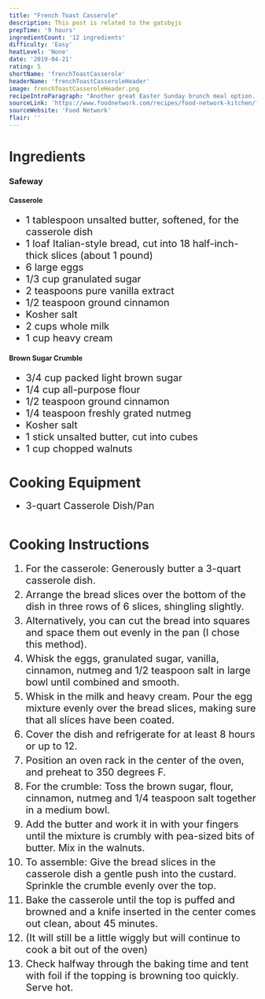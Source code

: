 ```yaml
---
title: "French Toast Casserole"
description: This post is related to the gatsbyjs
prepTime: '9 hours'
ingredientCount: '12 ingredients'
difficulty: 'Easy'
heatLevel: 'None'
date: '2019-04-21'
rating: 5
shortName: 'frenchToastCasserole'
headerName: 'frenchToastCasseroleHeader'
image: frenchToastCasseroleHeader.png
recipeIntroParagraph: "Another great Easter Sunday brunch meal option. Of course this isn't one of the healthier foods I've made on this site but it is one of the best. Easy to make with incredible flavor. Italian bread, sugar, cinnamon, and walnuts - what's not to like? I used the broiler on high for a minute or two at the end of baking the dish to crispen the bread a little more. This helped the crumble stay in-tact on top."
sourceLink: 'https://www.foodnetwork.com/recipes/food-network-kitchen/french-toast-casserole-with-brown-sugar-walnut-crumble-3362455'
sourceWebsite: 'Food Network'
flair: ''
---
```

<h1 style="color: #2B2B2B;">Ingredients</h1>

<h3>Safeway</h3>

<h4>Casserole</h4>
<ul style="font-size: 20px;">
    <li>1 tablespoon unsalted butter, softened, for the casserole dish</li>
    <li>1 loaf Italian-style bread, cut into 18 half-inch-thick slices (about 1 pound)</li>
    <li>6 large eggs</li>
    <li>1/3 cup granulated sugar</li>
    <li>2 teaspoons pure vanilla extract</li>
    <li>1/2 teaspoon ground cinnamon</li>
    <li>Kosher salt</li>
    <li>2 cups whole milk</li>
    <li>1 cup heavy cream</li>
</ul>

<h4>Brown Sugar Crumble</h4>
<ul style="font-size: 20px;">
    <li>3/4 cup packed light brown sugar</li>
    <li>1/4 cup all-purpose flour</li>
    <li>1/2 teaspoon ground cinnamon</li>
    <li>1/4 teaspoon freshly grated nutmeg</li>
    <li>Kosher salt</li>
    <li>1 stick unsalted butter, cut into cubes</li>
    <li>1 cup chopped walnuts</li>
</ul>

<h1 style="color: #2B2B2B;  margin-top: 40px;">Cooking Equipment</h1>
<ul style="font-size: 20px; margin: 0 0 50px 0;">
    <li style="margin: 5px 0;">3-quart Casserole Dish/Pan</li>
</ul>

<h1 style="color: #2B2B2B; margin-top: 40px;">Cooking Instructions</h1>
<ol style="font-size: 20px" className="cookingInstructionsOL">
    <li style="margin: 5px 0;">For the casserole: Generously butter a 3-quart casserole dish.</li>
    <li style="margin: 5px 0;">Arrange the bread slices over the bottom of the dish in three rows of 6 slices, shingling slightly.</li>
    <li style="margin: 5px 0;">Alternatively, you can cut the bread into squares and space them out evenly in the pan (I chose this method).</li>
    <li style="margin: 5px 0;">Whisk the eggs, granulated sugar, vanilla, cinnamon, nutmeg and 1/2 teaspoon salt in large bowl until combined and smooth.</li>
    <li style="margin: 5px 0;">Whisk in the milk and heavy cream. Pour the egg mixture evenly over the bread slices, making sure that all slices have been coated.</li>
    <li style="margin: 5px 0;">Cover the dish and refrigerate for at least 8 hours or up to 12.</li>
    <li style="margin: 5px 0;">Position an oven rack in the center of the oven, and preheat to 350 degrees F.</li>
    <li style="margin: 5px 0;">For the crumble: Toss the brown sugar, flour, cinnamon, nutmeg and 1/4 teaspoon salt together in a medium bowl.</li>
    <li style="margin: 5px 0;">Add the butter and work it in with your fingers until the mixture is crumbly with pea-sized bits of butter. Mix in the walnuts.</li>
    <li style="margin: 5px 0;">To assemble: Give the bread slices in the casserole dish a gentle push into the custard. Sprinkle the crumble evenly over the top.</li>
    <li style="margin: 5px 0;">Bake the casserole until the top is puffed and browned and a knife inserted in the center comes out clean, about 45 minutes.</li>
    <li style="margin: 5px 0;">(It will still be a little wiggly but will continue to cook a bit out of the oven)</li>
    <li style="margin: 5px 0;">Check halfway through the baking time and tent with foil if the topping is browning too quickly. Serve hot.</li>
</ol>